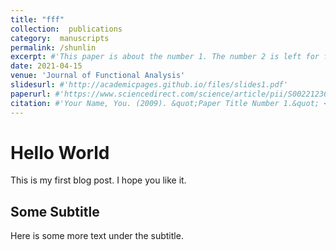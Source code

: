 ```yaml
---
title: "fff"
collection:  publications
category:  manuscripts
permalink: /shunlin
excerpt: #'This paper is about the number 1. The number 2 is left for future work.'
date: 2021-04-15
venue: 'Journal of Functional Analysis'
slidesurl: #'http://academicpages.github.io/files/slides1.pdf'
paperurl: #'https://www.sciencedirect.com/science/article/pii/S0022123621000161'
citation: #'Your Name, You. (2009). &quot;Paper Title Number 1.&quot; <i>Journal 1</i>. 1(1).'
---
```


# Hello World

This is my first blog post. I hope you like it.

## Some Subtitle

Here is some more text under the subtitle.
